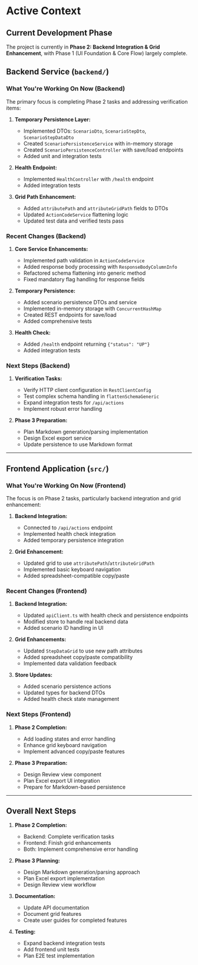 # Active Context

## Current Development Phase

The project is currently in **Phase 2: Backend Integration & Grid Enhancement**, with Phase 1 (UI Foundation & Core Flow) largely complete.

## Backend Service (`backend/`)

### What You're Working On Now (Backend)

The primary focus is completing Phase 2 tasks and addressing verification items:

1. **Temporary Persistence Layer:**
   - Implemented DTOs: `ScenarioDto`, `ScenarioStepDto`, `ScenarioStepDataDto`
   - Created `ScenarioPersistenceService` with in-memory storage
   - Created `ScenarioPersistenceController` with save/load endpoints
   - Added unit and integration tests

2. **Health Endpoint:**
   - Implemented `HealthController` with `/health` endpoint
   - Added integration tests

3. **Grid Path Enhancement:**
   - Added `attributePath` and `attributeGridPath` fields to DTOs
   - Updated `ActionCodeService` flattening logic
   - Updated test data and verified tests pass

### Recent Changes (Backend)

1. **Core Service Enhancements:**
   - Implemented path validation in `ActionCodeService`
   - Added response body processing with `ResponseBodyColumnInfo`
   - Refactored schema flattening into generic method
   - Fixed mandatory flag handling for response fields

2. **Temporary Persistence:**
   - Added scenario persistence DTOs and service
   - Implemented in-memory storage with `ConcurrentHashMap`
   - Created REST endpoints for save/load
   - Added comprehensive tests

3. **Health Check:**
   - Added `/health` endpoint returning `{"status": "UP"}`
   - Added integration tests

### Next Steps (Backend)

1. **Verification Tasks:**
   - Verify HTTP client configuration in `RestClientConfig`
   - Test complex schema handling in `flattenSchemaGeneric`
   - Expand integration tests for `/api/actions`
   - Implement robust error handling

2. **Phase 3 Preparation:**
   - Plan Markdown generation/parsing implementation
   - Design Excel export service
   - Update persistence to use Markdown format

---

## Frontend Application (`src/`)

### What You're Working On Now (Frontend)

The focus is on Phase 2 tasks, particularly backend integration and grid enhancement:

1. **Backend Integration:**
   - Connected to `/api/actions` endpoint
   - Implemented health check integration
   - Added temporary persistence integration

2. **Grid Enhancement:**
   - Updated grid to use `attributePath`/`attributeGridPath`
   - Implemented basic keyboard navigation
   - Added spreadsheet-compatible copy/paste

### Recent Changes (Frontend)

1. **Backend Integration:**
   - Updated `apiClient.ts` with health check and persistence endpoints
   - Modified store to handle real backend data
   - Added scenario ID handling in UI

2. **Grid Enhancements:**
   - Updated `StepDataGrid` to use new path attributes
   - Added spreadsheet copy/paste compatibility
   - Implemented data validation feedback

3. **Store Updates:**
   - Added scenario persistence actions
   - Updated types for backend DTOs
   - Added health check state management

### Next Steps (Frontend)

1. **Phase 2 Completion:**
   - Add loading states and error handling
   - Enhance grid keyboard navigation
   - Implement advanced copy/paste features

2. **Phase 3 Preparation:**
   - Design Review view component
   - Plan Excel export UI integration
   - Prepare for Markdown-based persistence

---

## Overall Next Steps

1. **Phase 2 Completion:**
   - Backend: Complete verification tasks
   - Frontend: Finish grid enhancements
   - Both: Implement comprehensive error handling

2. **Phase 3 Planning:**
   - Design Markdown generation/parsing approach
   - Plan Excel export implementation
   - Design Review view workflow

3. **Documentation:**
   - Update API documentation
   - Document grid features
   - Create user guides for completed features

4. **Testing:**
   - Expand backend integration tests
   - Add frontend unit tests
   - Plan E2E test implementation
